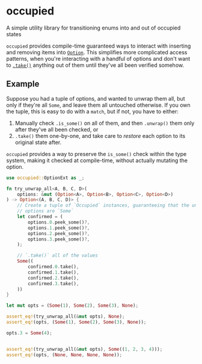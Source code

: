 # occupied

A simple utility library for transitioning enums into and out of occupied states

<!-- cargo-rdme start -->

`occupied` provides compile-time guaranteed ways to interact with inserting and removing items into [`Option`](https://doc.rust-lang.org/std/option/enum.Option.html). This simplifies more complicated access patterns, when you're interacting with a handful of options and don't want to [`.take()`](https://doc.rust-lang.org/std/option/enum.Option.html#method.take) anything out of them until they've all been verified somehow.

## Example

Suppose you had a tuple of options, and wanted to unwrap them all, but only
if they're all `Some`, and leave them all untouched otherwise. If you own the
tuple, this is easy to do with a `match`, but if not, you have to either:

1. Manually check `.is_some()` on all of them, and then `.unwrap()` them only
   after they've all been checked, or
2. `.take()` them one-by-one, and take care to *restore* each option to its
   original state after.

`occupied` provides a way to preserve the `is_some()` check within the type
system, making it checked at compile-time, without actually mutating the option.

```rust
use occupied::OptionExt as _;

fn try_unwrap_all<A, B, C, D>(
    options: &mut (Option<A>, Option<B>, Option<C>, Option<D>)
) -> Option<(A, B, C, D)> {
    // Create a tuple of `Occupied` instances, guaranteeing that the underlying
    // options are `Some`
    let confirmed = (
        options.0.peek_some()?,
        options.1.peek_some()?,
        options.2.peek_some()?,
        options.3.peek_some()?,
    );

    // `.take()` all of the values
    Some((
        confirmed.0.take(),
        confirmed.1.take(),
        confirmed.2.take(),
        confirmed.3.take(),
    ))
}

let mut opts = (Some(1), Some(2), Some(3), None);

assert_eq!(try_unwrap_all(&mut opts), None);
assert_eq!(opts, (Some(1), Some(2), Some(3), None));

opts.3 = Some(4);


assert_eq!(try_unwrap_all(&mut opts), Some((1, 2, 3, 4)));
assert_eq!(opts, (None, None, None, None));
```

<!-- cargo-rdme end -->
